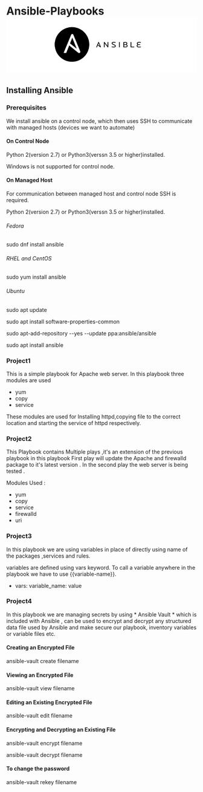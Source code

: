 # Ansible-Playbooks ![Ansible Logo](/assets/ansible_logo.png)

## Installing Ansible

### Prerequisites
We install ansible on a control node, which then uses SSH to communicate with 
managed hosts (devices we want to automate)
#### On Control Node
Python 2(version 2.7) or Python3(verssn 3.5 or higher)installed.

Windows is not supported for control node.

#### On Managed Host
For communication between managed host and control node SSH is required.

Python 2(version 2.7) or Python3(verssn 3.5 or higher)installed.

###### Fedora
 sudo dnf install ansible

###### RHEL and CentOS
 sudo yum install ansible

###### Ubuntu
 sudo apt update

 sudo apt install software-properties-common

 sudo apt-add-repository --yes --update ppa:ansible/ansible

 sudo apt install ansible


### Project1

This is a simple playbook for Apache web server.
In this playbook three modules are used 
 - yum
 - copy
 - service

These modules are used for Installing httpd,copying file to the correct location and
 starting the service of httpd respectively.


### Project2

This Playbook contains Multiple plays ,it's an extension of the previous playbook 
in this playbook First play will update the Apache and firewalld package to it's 
latest version .
In the second play the web server is being tested .

Modules Used :
 - yum
 - copy
 - service
 - firewalld
 - uri

### Project3

In this playbook we are using variables in place of directly using name of the packages ,services and rules.

variables are defined using vars keyword.
To call a variable anywhere in the playbook we have to use {{variable-name}}.
* vars:
      variable_name: value
    
### Project4

In this playbook we are managing secrets by using * Ansible Vault * which is included with Ansible , can be used 
to encrypt and decrypt any structured data file used by Ansible and  make secure our playbook, inventory variables 
or variable files etc.

#### Creating an Encrypted File
 
 ansible-vault create filename

#### Viewing an Encrypted File
 
 ansible-vault view filename

#### Editing an Existing Encrypted File

 ansible-vault edit filename

#### Encrypting and Decrypting an Existing File 
  
 ansible-vault encrypt filename

 ansible-vault decrypt filename

#### To change the password

 ansible-vault rekey filename





